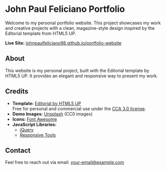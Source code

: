 # John Paul Feliciano Portfolio

Welcome to my personal portfolio website. This project showcases my work and creative projects with a clean, magazine-style design inspired by the Editorial template from HTML5 UP.

**Live Site:** [johnpaulfeliciano98.github.io/portfolio-website](https://johnpaulfeliciano98.github.io/portfolio-website/)

## About

This website is my personal project, built with the Editorial template by HTML5 UP. It provides an elegant and responsive way to present my work.

## Credits

- **Template:** [Editorial by HTML5 UP](https://html5up.net)  
  Free for personal and commercial use under the [CCA 3.0 license](https://html5up.net/license).
- **Demo Images:** [Unsplash](https://unsplash.com) (CC0 images)
- **Icons:** [Font Awesome](https://fontawesome.io)
- **JavaScript Libraries:**
  - [jQuery](https://jquery.com)
  - [Responsive Tools](https://github.com/ajlkn/responsive-tools)

## Contact

Feel free to reach out via email: [your-email@example.com](mailto:your-email@example.com)
